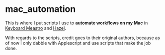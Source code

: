 # mac_automation

This is where I put scripts I use to **automate workflows on my Mac** 
in [Keyboard Meastro](https://www.keyboardmaestro.com) 
and [Hazel](https://www.noodlesoft.com/).

With regards to the scripts, credit goes to their original authors, 
because  as of now I only dabble with Applescript and use scripts 
that make the job done.
